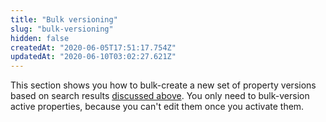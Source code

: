 ```yaml
---
title: "Bulk versioning"
slug: "bulk-versioning"
hidden: false
createdAt: "2020-06-05T17:51:17.754Z"
updatedAt: "2020-06-10T03:02:27.621Z"
---
```

This section shows you how to bulk-create a new set of property versions based on search results [discussed above](doc:prepare-a-search).  You only need to bulk-version active properties, because you can't edit them once you activate them.